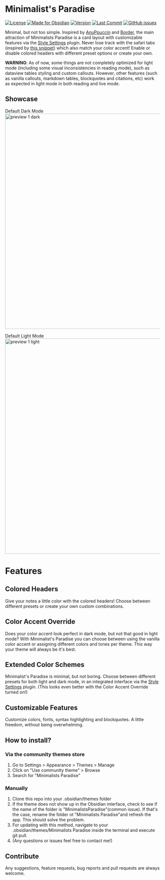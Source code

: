 # Minimalist's Paradise

[![License](https://img.shields.io/badge/license-MIT-474E5C?style=plastic&logo=github&logoColor=white&labelColor=B7BCC9&color=474E5C)](LICENSE)
[![Made for Obsidian](https://img.shields.io/badge/made%20for-Obsidian-5E6573?style=plastic&logo=obsidian&logoColor=white&labelColor=979DAA&color=5E6573)](https://obsidian.md)
[![Version](https://img.shields.io/badge/dynamic/json?url=https://raw.githubusercontent.com/bellebasso/MinimalistsParadise/main/manifest.json&query=$.version&label=version&style=plastic&logo=git&logoColor=white&colorA=61707F&colorB=787F8D)](https://github.com/bellebasso/MinimalistsParadise/releases)
[![Last Commit](https://img.shields.io/github/last-commit/bellebasso/MinimalistsParadise?style=plastic&logo=git&logoColor=white&colorA=4F5867&colorB=979DAA)](https://github.com/bellebasso/MinimalistsParadise/commits/main)
[![GitHub issues](https://img.shields.io/github/issues/bellebasso/MinimalistsParadise?style=plastic&logo=github&logoColor=white&colorA=3D4450&colorB=B7BCC9)](https://github.com/bellebasso/MinimalistsParadise/issues)




Minimal, but not too simple. Inspired by [AnuPpuccin](https://github.com/AnubisNekhet/AnuPpuccin) and [Border](https://github.com/Akifyss/obsidian-border), the main attraction of Minimalists Paradise is a card layout with customizable features via the [Style Settings](https://github.com/mgmeyers/obsidian-style-settings) plugin. Never lose track with the safari tabs (inspired by [this snippet](https://github.com/gavinmn/obsidian-theme/blob/main/safaritabs.css)) which also match your color accent! Enable or disable colored headers with different preset options or create your own.

**WARNING**: As of now, some things are not completely optimized for light mode (including some visual inconsistencies in reading mode), such as dataview tables styling and custom callouts. However, other features (such as vanilla callouts, markdown tables, blockquotes and citations, etc) work as expected in light mode in both reading and live mode.

## Showcase
Default Dark Mode
<img width="700" alt="preview 1 dark" src="https://github.com/user-attachments/assets/2d03b7eb-8fb6-4de7-9616-aa93f7d06880" />

Default Light Mode
<img width="700" alt="preview 1 light" src="https://github.com/user-attachments/assets/73cd326e-3e53-40a5-878e-aa76fa5775ec" />

# Features
## Colored Headers
Give your notes a little color with the colored headers! Choose between different presets or create your own custom combinations.

## Color Accent Override
Does your color accent look perfect in dark mode, but not that good in light mode? With Minimalist's Paradise you can choose between using the vanilla color accent or assigning different colors and tones per theme. This way your theme will always be it's best.

## Extended Color Schemes
Minimalist's Paradise is minimal, but not boring. Choose between different presets for both light and dark mode, in an integrated interface via the [Style Settings](https://github.com/mgmeyers/obsidian-style-settings) plugin. (This looks even better with the Color Accent Override turned on!)

## Customizable Features
Customize colors, fonts, syntax highlighting and blockquotes. A little freedom, without being overwhelming.

## How to install?
### Via the community themes store
1. Go to Settings > Appearance > Themes > Manage
2. Click on "Use community theme" > Browse
3. Search for "Minimalists Paradise"
### Manually
1. Clone this repo into your .obsidian/themes folder
2. If the theme does not show up in the Obsidian interface, check to see if the name of the folder is "MinimalistsParadise"(common issue). If that's the case, rename the folder ot "Minimalists Paradise"and refresh the app. This should solve the problem.
3. For updating with this method, navigate to your .obsidian/themes/Minimalists Paradise inside the terminal and execute git pull.
4. (Any questions or issues feel free to contact me!)

## Contribute
Any suggestions, feature requests, bug reports and pull requests are always welcome.
